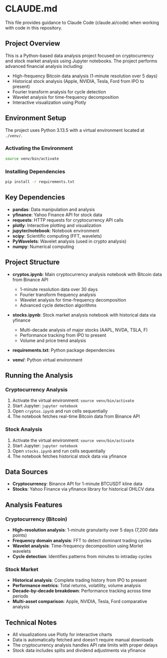 # CLAUDE.md

This file provides guidance to Claude Code (claude.ai/code) when working with code in this repository.

## Project Overview

This is a Python-based data analysis project focused on cryptocurrency and stock market analysis using Jupyter notebooks. The project performs advanced financial analysis including:

- High-frequency Bitcoin data analysis (1-minute resolution over 5 days)
- Historical stock analysis (Apple, NVIDIA, Tesla, Ford from IPO to present)  
- Fourier transform analysis for cycle detection
- Wavelet analysis for time-frequency decomposition
- Interactive visualization using Plotly

## Environment Setup

The project uses Python 3.13.5 with a virtual environment located at `./venv/`.

### Activating the Environment
```bash
source venv/bin/activate
```

### Installing Dependencies
```bash
pip install -r requirements.txt
```

## Key Dependencies

- **pandas**: Data manipulation and analysis
- **yfinance**: Yahoo Finance API for stock data
- **requests**: HTTP requests for cryptocurrency API calls
- **plotly**: Interactive plotting and visualization
- **jupyter/notebook**: Notebook environment
- **scipy**: Scientific computing (FFT, wavelets)
- **PyWavelets**: Wavelet analysis (used in crypto analysis)
- **numpy**: Numerical computing

## Project Structure

- **cryptos.ipynb**: Main cryptocurrency analysis notebook with Bitcoin data from Binance API
  - 1-minute resolution data over 30 days
  - Fourier transform frequency analysis  
  - Wavelet analysis for time-frequency decomposition
  - Advanced cycle detection algorithms

- **stocks.ipynb**: Stock market analysis notebook with historical data via yfinance
  - Multi-decade analysis of major stocks (AAPL, NVDA, TSLA, F)
  - Performance tracking from IPO to present
  - Volume and price trend analysis

- **requirements.txt**: Python package dependencies
- **venv/**: Python virtual environment

## Running the Analysis

### Cryptocurrency Analysis
1. Activate the virtual environment: `source venv/bin/activate`
2. Start Jupyter: `jupyter notebook`
3. Open `cryptos.ipynb` and run cells sequentially
4. The notebook fetches real-time Bitcoin data from Binance API

### Stock Analysis  
1. Activate the virtual environment: `source venv/bin/activate`
2. Start Jupyter: `jupyter notebook`
3. Open `stocks.ipynb` and run cells sequentially
4. The notebook fetches historical stock data via yfinance

## Data Sources

- **Cryptocurrency**: Binance API for 1-minute BTCUSDT kline data
- **Stocks**: Yahoo Finance via yfinance library for historical OHLCV data

## Analysis Features

### Cryptocurrency (Bitcoin)
- **High-resolution analysis**: 1-minute granularity over 5 days (7,200 data points)
- **Frequency domain analysis**: FFT to detect dominant trading cycles
- **Wavelet analysis**: Time-frequency decomposition using Morlet wavelets
- **Cycle detection**: Identifies patterns from minutes to intraday cycles

### Stock Market
- **Historical analysis**: Complete trading history from IPO to present
- **Performance metrics**: Total returns, volatility, volume analysis
- **Decade-by-decade breakdown**: Performance tracking across time periods
- **Multi-asset comparison**: Apple, NVIDIA, Tesla, Ford comparative analysis

## Technical Notes

- All visualizations use Plotly for interactive charts
- Data is automatically fetched and doesn't require manual downloads
- The cryptocurrency analysis handles API rate limits with proper delays
- Stock data includes splits and dividend adjustments via yfinance